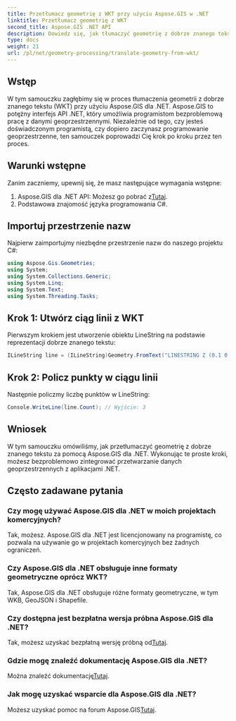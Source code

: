 ```yaml
---
title: Przetłumacz geometrię z WKT przy użyciu Aspose.GIS w .NET
linktitle: Przetłumacz geometrię z WKT
second_title: Aspose.GIS .NET API
description: Dowiedz się, jak tłumaczyć geometrię z dobrze znanego tekstu za pomocą Aspose.GIS dla .NET. Samouczek krok po kroku dotyczący bezproblemowej integracji.
type: docs
weight: 21
url: /pl/net/geometry-processing/translate-geometry-from-wkt/
---
```

## Wstęp
W tym samouczku zagłębimy się w proces tłumaczenia geometrii z dobrze znanego tekstu (WKT) przy użyciu Aspose.GIS dla .NET. Aspose.GIS to potężny interfejs API .NET, który umożliwia programistom bezproblemową pracę z danymi geoprzestrzennymi. Niezależnie od tego, czy jesteś doświadczonym programistą, czy dopiero zaczynasz programowanie geoprzestrzenne, ten samouczek poprowadzi Cię krok po kroku przez ten proces.
## Warunki wstępne
Zanim zaczniemy, upewnij się, że masz następujące wymagania wstępne:
1.  Aspose.GIS dla .NET API: Możesz go pobrać z[Tutaj](https://releases.aspose.com/gis/net/).
2. Podstawowa znajomość języka programowania C#.

## Importuj przestrzenie nazw
Najpierw zaimportujmy niezbędne przestrzenie nazw do naszego projektu C#:
```csharp
using Aspose.Gis.Geometries;
using System;
using System.Collections.Generic;
using System.Linq;
using System.Text;
using System.Threading.Tasks;
```
## Krok 1: Utwórz ciąg linii z WKT
Pierwszym krokiem jest utworzenie obiektu LineString na podstawie reprezentacji dobrze znanego tekstu:
```csharp
ILineString line = (ILineString)Geometry.FromText("LINESTRING Z (0.1 0.2 0.3, 1 2 1, 12 23 2)");
```
## Krok 2: Policz punkty w ciągu linii
Następnie policzmy liczbę punktów w LineString:
```csharp
Console.WriteLine(line.Count); // Wyjście: 3
```

## Wniosek
W tym samouczku omówiliśmy, jak przetłumaczyć geometrię z dobrze znanego tekstu za pomocą Aspose.GIS dla .NET. Wykonując te proste kroki, możesz bezproblemowo zintegrować przetwarzanie danych geoprzestrzennych z aplikacjami .NET.
## Często zadawane pytania
### Czy mogę używać Aspose.GIS dla .NET w moich projektach komercyjnych?
Tak, możesz. Aspose.GIS dla .NET jest licencjonowany na programistę, co pozwala na używanie go w projektach komercyjnych bez żadnych ograniczeń.
### Czy Aspose.GIS dla .NET obsługuje inne formaty geometryczne oprócz WKT?
Tak, Aspose.GIS dla .NET obsługuje różne formaty geometryczne, w tym WKB, GeoJSON i Shapefile.
### Czy dostępna jest bezpłatna wersja próbna Aspose.GIS dla .NET?
Tak, możesz uzyskać bezpłatną wersję próbną od[Tutaj](https://releases.aspose.com/).
### Gdzie mogę znaleźć dokumentację Aspose.GIS dla .NET?
 Można znaleźć dokumentację[Tutaj](https://reference.aspose.com/gis/net/).
### Jak mogę uzyskać wsparcie dla Aspose.GIS dla .NET?
 Możesz uzyskać pomoc na forum Aspose.GIS[Tutaj](https://forum.aspose.com/c/gis/33).